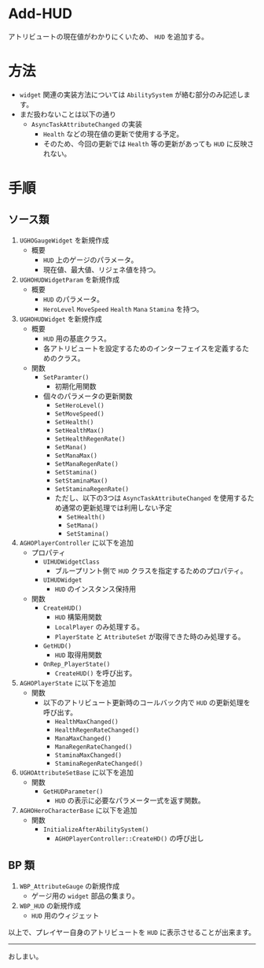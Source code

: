 # Add-HUD
アトリビュートの現在値がわかりにくいため、 `HUD` を追加する。

# 方法

* `widget` 関連の実装方法については `AbilitySystem` が絡む部分のみ記述します。
* まだ扱わないことは以下の通り
	* `AsyncTaskAttributeChanged` の実装
		* `Health` などの現在値の更新で使用する予定。
		* そのため、今回の更新では `Health` 等の更新があっても `HUD` に反映されない。

# 手順

## ソース類

1. `UGHOGaugeWidget` を新規作成
	* 概要
		* `HUD` 上のゲージのパラメータ。
		* 現在値、最大値、リジェネ値を持つ。
1. `UGHOHUDWidgetParam` を新規作成
	* 概要
		* `HUD` のパラメータ。
		* `HeroLevel` `MoveSpeed` `Health` `Mana` `Stamina` を持つ。
1. `UGHOHUDWidget` を新規作成
	* 概要
		* `HUD` 用の基底クラス。
		* 各アトリビュートを設定するためのインターフェイスを定義するためのクラス。
	* 関数
		* `SetParamter()`
			* 初期化用関数
		* 個々のパラメータの更新関数
			* `SetHeroLevel()`
			* `SetMoveSpeed()`
			* `SetHealth()`
			* `SetHealthMax()`
			* `SetHealthRegenRate()`
			* `SetMana()`
			* `SetManaMax()`
			* `SetManaRegenRate()`
			* `SetStamina()`
			* `SetStaminaMax()`
			* `SetStaminaRegenRate()`
			* ただし、以下の3つは `AsyncTaskAttributeChanged` を使用するため通常の更新処理では利用しない予定
				* `SetHealth()`
				* `SetMana()`
				* `SetStamina()`
1. `AGHOPlayerController` に以下を追加
	* プロパティ
		* `UIHUDWidgetClass`
			* ブループリント側で `HUD` クラスを指定するためのプロパティ。
		* `UIHUDWidget`
			* `HUD` のインスタンス保持用
	* 関数
		* `CreateHUD()`
			* `HUD` 構築用関数
			* `LocalPlayer` のみ処理する。
			* `PlayerState` と `AttributeSet` が取得できた時のみ処理する。
		* `GetHUD()`
			* `HUD` 取得用関数
		* `OnRep_PlayerState()`
			* `CreateHUD()` を呼び出す。
1. `AGHOPlayerState` に以下を追加
	* 関数
		* 以下のアトリビュート更新時のコールバック内で `HUD` の更新処理を呼び出す。
			* `HealthMaxChanged()`
			* `HealthRegenRateChanged()`
			* `ManaMaxChanged()`
			* `ManaRegenRateChanged()`
			* `StaminaMaxChanged()`
			* `StaminaRegenRateChanged()`
1. `UGHOAttributeSetBase` に以下を追加
	* 関数
		* `GetHUDParameter()`
			* `HUD` の表示に必要なパラメータ一式を返す関数。
1. `AGHOHeroCharacterBase` に以下を追加
	* 関数
		* `InitializeAfterAbilitySystem()`
			* `AGHOPlayerController::CreateHD()` の呼び出し

## BP 類

1. `WBP_AttributeGauge` の新規作成
	* ゲージ用の `widget` 部品の集まり。
1. `WBP_HUD` の新規作成
	* `HUD` 用のウィジェット

以上で、プレイヤー自身のアトリビュートを `HUD` に表示させることが出来ます。


-----
おしまい。
